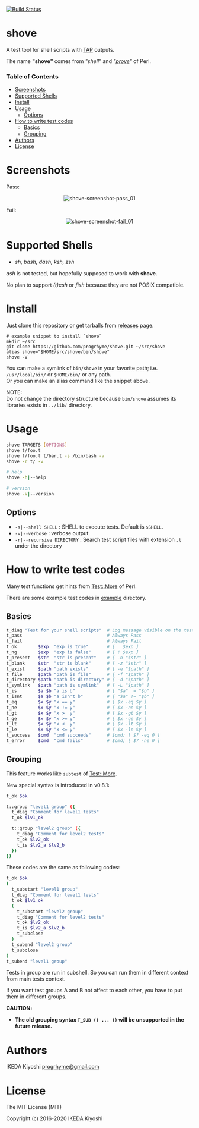 [![Build Status](https://travis-ci.org/progrhyme/shove.svg?branch=master)](https://travis-ci.org/progrhyme/shove)
# shove

A test tool for shell scripts with [TAP](https://testanything.org/) outputs.

The name **"shove"** comes from _"shell"_ and
_"[prove](http://perldoc.perl.org/prove.html)"_ of Perl.

### Table of Contents

* [Screenshots](#screenshots)
* [Supported Shells](#supported-shells)
* [Install](#install)
* [Usage](#usage)
  * [Options](#options)
* [How to write test codes](#how-to-write-test-codes)
  * [Basics](#basics)
  * [Grouping](#grouping)
* [Authors](#authors)
* [License](#license)

# Screenshots

Pass:

<div align="center">
<img src="https://raw.githubusercontent.com/progrhyme/shove/resource/image/screenshot-pass_01.png" alt="shove-screenshot-pass_01">
</div>

Fail:

<div align="center">
<img src="https://raw.githubusercontent.com/progrhyme/shove/resource/image/screenshot-fail_01.png" alt="shove-screenshot-fail_01">
</div>

# Supported Shells

- _sh, bash, dash, ksh, zsh_

_ash_ is not tested, but hopefully supposed to work with **shove**.  

No plan to support _(t)csh_ or _fish_ because they are not POSIX compatible.

# Install

Just clone this repository or get tarballs from [releases](https://github.com/progrhyme/shove/releases) page.

```
# example snippet to install `shove`
mkdir ~/src
git clone https://github.com/progrhyme/shove.git ~/src/shove
alias shove="$HOME/src/shove/bin/shove"
shove -V
```

You can make a symlink of `bin/shove` in your favorite path;
i.e. `/usr/local/bin/` or `$HOME/bin/` or any path.  
Or you can make an alias command like the snippet above.

NOTE:  
Do not change the directory structure because `bin/shove` assumes
its libraries exists in `../lib/` directory.

# Usage

```sh
shove TARGETS [OPTIONS]
shove t/foo.t
shove t/foo.t t/bar.t -s /bin/bash -v
shove -r t/ -v

# help
shove -h|--help

# version
shove -V|--version
```

## Options

* `-s|--shell SHELL` : SHELL to execute tests. Default is `$SHELL`.
* `-v|--verbose` : verbose output.
* `-r|--recursive DIRECTORY` : Search test script files with extension `.t`
under the directory

# How to write test codes

Many test functions get hints from
[Test::More](http://perldoc.perl.org/Test/More.html) of Perl.

There are some example test codes in [example](example) directory.

## Basics

```sh
t_diag "Test for your shell scripts"  # Log message visible on the test
t_pass                                # Always Pass
t_fail                                # Always Fail
t_ok        $exp  "exp is true"       # [   $exp ]
t_ng        $exp  "exp is false"      # [ ! $exp ]
t_present   $str  "str is present"    # [ -n "$str" ]
t_blank     $str  "str is blank"      # [ -z "$str" ]
t_exist     $path "path exists"       # [ -e "$path" ]
t_file      $path "path is file"      # [ -f "$path" ]
t_directory $path "path is directory" # [ -d "$path" ]
t_symlink   $path "path is symlink"   # [ -L "$path" ]
t_is        $a $b "a is b"            # [ "$a"  = "$b" ]
t_isnt      $a $b "a isn't b"         # [ "$a" != "$b" ]
t_eq        $x $y "x == y"            # [ $x -eq $y ]
t_ne        $x $y "x != y"            # [ $x -ne $y ]
t_gt        $x $y "x >  y"            # [ $x -gt $y ]
t_ge        $x $y "x >= y"            # [ $x -ge $y ]
t_lt        $x $y "x <  y"            # [ $x -lt $y ]
t_le        $x $y "x <= y"            # [ $x -le $y ]
t_success   $cmd  "cmd succeeds"      # $cmd; [ $? -eq 0 ]
t_error     $cmd  "cmd fails"         # $cmd; [ $? -ne 0 ]
```

## Grouping

This feature works like `subtest` of
[Test::More](http://perldoc.perl.org/Test/More.html).

New special syntax is introduced in v0.8.1:

```sh
t_ok $ok

t::group "level1 group" ({
  t_diag "Comment for level1 tests"
  t_ok $lv1_ok

  t::group "level2 group" ({
    t_diag "Comment for level2 tests"
    t_ok $lv2_ok
    t_is $lv2_a $lv2_b
  })
})
```

These codes are the same as following codes:

```sh
t_ok $ok
(
  t_substart "level1 group"
  t_diag "Comment for level1 tests"
  t_ok $lv1_ok
  (
    t_substart "level2 group"
    t_diag "Comment for level2 tests"
    t_ok $lv2_ok
    t_is $lv2_a $lv2_b
    t_subclose
  )
  t_subend "level2 group"
  t_subclose
)
t_subend "level1 group"
```

Tests in group are run in subshell.
So you can run them in different context from main tests context.

If you want test groups A and B not affect to each other, you have to put them in
different groups.

**CAUTION:**

- **The old grouping syntax `T_SUB (( ... ))` will be unsupported in the future
release.**

# Authors

IKEDA Kiyoshi <progrhyme@gmail.com>

# License

The MIT License (MIT)

Copyright (c) 2016-2020 IKEDA Kiyoshi
